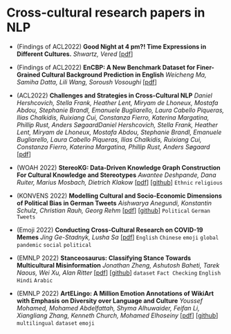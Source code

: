 # Cross-cultural research papers in NLP


- (Findings of ACL2022) **Good Night at 4 pm?! Time Expressions in Different Cultures.** *Shwartz, Vered* [[pdf](https://aclanthology.org/2022.findings-acl.224)]

- (Findings of ACL2022) **EnCBP: A New Benchmark Dataset for Finer-Grained Cultural Background Prediction in English** *Weicheng Ma, Samiha Datta, Lili Wang, Soroush Vosoughi* [[pdf](https://aclanthology.org/2022.findings-acl.221)]

- (ACL2022) **Challenges and Strategies in Cross-Cultural NLP** *Daniel Hershcovich, Stella Frank, Heather Lent, Miryam de Lhoneux, Mostafa Abdou, Stephanie Brandl, Emanuele Bugliarello, Laura Cabello Piqueras, Ilias Chalkidis, Ruixiang Cui, Constanza Fierro, Katerina Margatina, Phillip Rust, Anders SøgaardDaniel Hershcovich, Stella Frank, Heather Lent, Miryam de Lhoneux, Mostafa Abdou, Stephanie Brandl, Emanuele Bugliarello, Laura Cabello Piqueras, Ilias Chalkidis, Ruixiang Cui, Constanza Fierro, Katerina Margatina, Phillip Rust, Anders Søgaard* [[pdf](https://aclanthology.org/2022.acl-long.482/)]

- (WOAH 2022) **StereoKG: Data-Driven Knowledge Graph Construction For Cultural Knowledge and Stereotypes** *Awantee Deshpande, Dana Ruiter, Marius Mosbach, Dietrich Klakow* [[pdf](https://aclanthology.org/2022.woah-1.7/)] [[github](https://github.com/uds-lsv/stereokg)] `Ethnic` `religious`

- (KONVENS 2022) **Modelling Cultural and Socio-Economic Dimensions of Political Bias in German Tweets** *Aishwarya Anegundi, Konstantin Schulz, Christian Rauh, Georg Rehm* [[pdf](https://aclanthology.org/2022.konvens-1.5/)] [[github](https://github.com/konstantinschulz/political-bias-classification)] `Political` `German` `Tweets`

- (Emoji 2022) **Conducting Cross-Cultural Research on COVID-19 Memes** *Jing Ge-Stadnyk, Lusha Sa* [[pdf](https://aclanthology.org/2022.emoji-1.5/)] `English` `Chinese` `emoji` `global pandemic` `social` `political`

- (EMNLP 2022) **Stanceosaurus: Classifying Stance Towards Multicultural Misinformation** *Jonathan Zheng, Ashutosh Baheti, Tarek Naous, Wei Xu, Alan Ritter* [[pdf](https://aclanthology.org/2022.emnlp-main.138/)] [[github](https://github.com/JonathanQZheng/Stanceosaurus/)] `dataset` `Fact Checking` `English` `Hindi` `Arabic`

- (EMNLP 2022) **ArtELingo: A Million Emotion Annotations of WikiArt with Emphasis on Diversity over Language and Culture** *Youssef Mohamed, Mohamed Abdelfattah, Shyma Alhuwaider, Feifan Li, Xiangliang Zhang, Kenneth Church, Mohamed Elhoseiny* [[pdf](https://aclanthology.org/2022.emnlp-main.600/)] [[github](https://github.com/Vision-CAIR/artelingo)] `multilingual` `dataset` `emoji`

<!---
7. (conference) **paper** *author* [[pdf](website)]
-->
